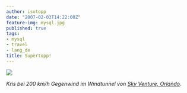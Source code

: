 ```yaml
---
author: isotopp
date: "2007-02-03T14:22:00Z"
feature-img: mysql.jpg
published: true
tags:
- mysql
- travel
- lang_de
title: Supertopp!
---
```


![](https://blog.koehntopp.info/uploads/kris_in_flight.jpg)

*Kris bei 200 km/h Gegenwind im Windtunnel von <a href="http://www.skyventureorlando.com/">Sky Venture, Orlando</a>.*

